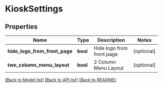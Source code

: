 # KioskSettings

## Properties
Name | Type | Description | Notes
------------ | ------------- | ------------- | -------------
**hide_logo_from_front_page** | **bool** | Hide logo from front page | [optional] 
**two_column_menu_layout** | **bool** | 2 Column Menu Layout | [optional] 

[[Back to Model list]](../README.md#documentation-for-models) [[Back to API list]](../README.md#documentation-for-api-endpoints) [[Back to README]](../README.md)


